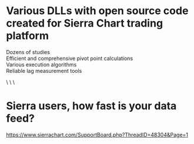 # Various DLLs with open source code created for Sierra Chart trading platform
Dozens of studies  
Efficient and comprehensive pivot point calculations  
Various execution algorithms  
Reliable lag measurement tools  

\ 
\ 
\ 

# Sierra users, how fast is your data feed?
https://www.sierrachart.com/SupportBoard.php?ThreadID=48304&Page=1
